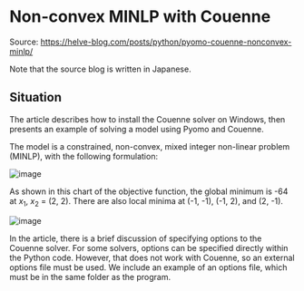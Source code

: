 # Non-convex MINLP with Couenne

Source: https://helve-blog.com/posts/python/pyomo-couenne-nonconvex-minlp/

Note that the source blog is written in Japanese.

## Situation

The article describes how to install the Couenne solver on Windows, then presents an example of solving a model using Pyomo and Couenne.

The model is a constrained, non-convex, mixed integer non-linear problem (MINLP), with the following formulation:

![image](https://user-images.githubusercontent.com/106039124/194242186-fcf9c067-137e-4349-b622-f0bb11687ee7.png)

As shown in this chart of the objective function, the global minimum is -64 at $x_1$, $x_2$ = (2, 2). There are also local minima at (-1, -1), (-1, 2), and (2, -1).

![image](https://user-images.githubusercontent.com/106039124/194242334-cfb92565-9b6b-494e-8966-6cc97117d709.png)

In the article, there is a brief discussion of specifying options to the Couenne solver. For some solvers, options can be specified directly within the Python code. However, that does not work with Couenne, so an external options file must be used. We include an example of an options file, which must be in the same folder as the program.
